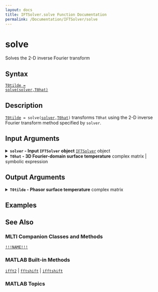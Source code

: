 ```yaml
---
layout: docs
title: IFTSolver.solve Function Documentation
permalink: /Documentation/IFTSolver/solve
---
```


# solve

Solves the 2-D inverse Fourier transform

## Syntax
<a href="#d1"><code class="hang">T0tilde = <wbr>solve(<wbr>solver,<wbr>T0hat)</code></a>

## Description
<a id="d1"></a>
[`T0tilde`](#T0-argument)` = solve(`<wbr>[`solver`](#solver-argument)`,`<wbr>[`T0hat`](#T0hat-argument)`)` transforms `T0hat` using the 2-D inverse Fourier transform method specified by `solver`.

## Input Arguments
<details class="custom-details" id="solver-argument">
    <summary>
        <span class="summary-text">
            <b><code>solver</code> - Input <code>IFTSolver</code> object</b>
            <span class="subline">
              <a href="{{ '/Documentation/IFTSolver' | relative_url }}"><code>IFTSolver</code></a> object
            </span>
        </span>
    </summary>
    <div>
        <p>
            The input <code>IFTSolver</code> object specifies the 2-D inverse Fourier transform method and defines the spatial (<code>x</code>,<code>y</code>) and spatial-frequency (<code>u</code>,<code>v</code>) arguments.
        </p>
        <p>
            <b>Data Type:</b> <a href="{{ '/Documentation/IFTSolver' | relative_url }}"><code>IFTSolver</code></a>
        </p>
    </div>
</details>

<details class="custom-details" id="T0hat-argument">
    <summary>
        <span class="summary-text">
            <b><code>T0hat</code> - 3D Fourier-domain surface temperature</b>
            <span class="subline">
              complex matrix | symbolic expression
            </span>
        </span>
    </summary>
    <div>
      <p>
        The 3D Fourier-domain surface temperature—<code>T0hat</code> or \(\hat{T}_0(u,v,f)\)—is obtained by applying a 2D spatial Fourier transform over \(x\) and \(y\) and a temporal Fourier transform over \(t\), as follows.
      </p>
      <p>
        \(
          \hat{T}_0 \left(
            u,v,f
          \right)
          = \left.
            \mathcal{F}_{x,y,t} \left\{
              T \left(
                x,y,z,t
              \right)
            \right\}
          \right|_{z=0}
        \)
      </p>
      <p>
        If <code>solver.method = "integral2"</code>, then <code>T0hat</code> must be a symbolic expression of <code>u</code>, <code>v</code>, and <code>f</code>.
      </p>
      <p>
        If <code>solver.method = "ifft2"</code>, then <code>T0hat</code> must be an \(N_x \times N_y \times N_T \times N_\mathrm{pump} \times N_f\) matrix or compatible in size.
      </p>
      <p>
        <b>Data Types:</b> <code>double</code> | <code>single</code> | <code>sym</code>
      </p>
    </div>
</details>

## Output Arguments
<details class="custom-details" id="T0-argument">
    <summary>
        <span class="summary-text">
            <b><code>T0tilde</code> - Phasor surface temperature</b>
            <span class="subline">
              complex matrix
            </span>
        </span>
    </summary>
    <div>
        <p>
            The phasor surface temperature—<code>T0tilde</code> or \(\tilde{T}_0(x,y,f)—is the temporal Fourier-transformed temperature evaluated at \(z=0\). It is obtained by performing a 2D inverse Fourier transform on \(\hat{T}_0\) over parameters \(u\) and \(v\), as follows.
        </p>
        <p>
            \(
                \tilde{T}_0 \left(
                    x,y,f
                \right)
                = \left.
                    \mathcal{F}_t \left\{
                        T \left(
                            x,y,z,t
                        \right)
                    \right\}
                \right|_{z=0}
                = \mathcal{F}^{-1}_{u,v} \left(
                    \hat{T}_0(u,v,f)
                \right)
            \)
        </p>
        <p>
            If <code>solver.method = "ifft2"</code> and <code>X_probe</code> is not provided, <code>T0tilde</code> is an \(N_x \times N_y \times N_T \times N_\mathrm{pump} \times N_f\) matrix and is the exact output of <code><a href="https://www.mathworks.com/help/releases/R2025a/matlab/ref/fftshift.html">fftshift</a>(<wbr><a href="https://www.mathworks.com/help/releases/R2025a/matlab/ref/ifft2.html">ifft2</a>(<wbr><a href="https://www.mathworks.com/help/releases/R2025a/matlab/ref/ifftshift.html">ifftshift</a>(<wbr>T0hat)))</code>.
        </p>
        <p>
            if <code>X_probe</code> is provided, <code>T0tilde</code> is an \(N_T \times N_\mathrm{pump} \times N_f \times N_\mathrm{probe}\) matrix, obtained either directly (<code>solver.method = "integral2"</code>) or via interpolation if the <code><a href="https://www.mathworks.com/help/releases/R2025a/matlab/ref/ifft2.html">ifft2</a></code> result.
        </p>
        <p>
            <b>Data Type:</b> <code>double</code>
        </p>
    </div>
</details>

## Examples

## See Also
### MLTI Companion Classes and Methods
[`!!!NAME!!!`](!!!PATH!!!)

### MATLAB Built-in Methods
<code><a href="https://www.mathworks.com/help/releases/R2025a/matlab/ref/ifft2.html">ifft2</a></code> | <code><a href="https://www.mathworks.com/help/releases/R2025a/matlab/ref/fftshift.html">fftshift</a></code> | <code><a href="https://www.mathworks.com/help/releases/R2025a/matlab/ref/ifftshift.html">ifftshift</a></code>

### MATLAB Topics
